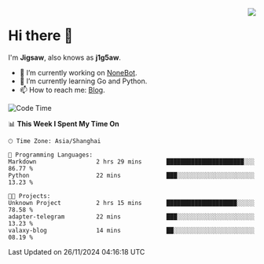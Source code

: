 <a href="#">
  <img align="right" src="https://github-readme-stats.vercel.app/api?username=j1g5awi&count_private=true&show_icons=true&title_color=80070B&text_color=B3B3B3&bg_color=212121&icon_color=80070B" />
</a>

# Hi there 👋

I'm **Jigsaw**, also knows as **j1g5aw**.

- 🔭 I’m currently working on [NoneBot](https://github.com/nonebot).
- 🌱 I’m currently learning Go and Python.
- 📫 How to reach me: [Blog](https://blog.maddestroyer.xyz/).

<!--START_SECTION:waka-->
![Code Time](http://img.shields.io/badge/Code%20Time-1%2C801%20hrs%2021%20mins-blue)

📊 **This Week I Spent My Time On** 

```text
🕑︎ Time Zone: Asia/Shanghai

💬 Programming Languages: 
Markdown                 2 hrs 29 mins       ██████████████████████░░░   86.77 % 
Python                   22 mins             ███░░░░░░░░░░░░░░░░░░░░░░   13.23 % 

🐱‍💻 Projects: 
Unknown Project          2 hrs 15 mins       ████████████████████░░░░░   78.58 % 
adapter-telegram         22 mins             ███░░░░░░░░░░░░░░░░░░░░░░   13.23 % 
valaxy-blog              14 mins             ██░░░░░░░░░░░░░░░░░░░░░░░   08.19 % 
```


 Last Updated on 26/11/2024 04:16:18 UTC
<!--END_SECTION:waka-->
